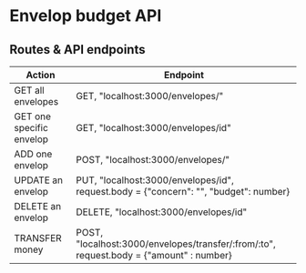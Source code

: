# Envelop budget API
## Routes & API endpoints
Action                   | Endpoint
-------------------------|--------------
GET all envelopes        | GET, "localhost:3000/envelopes/"
GET one specific envelop | GET, "localhost:3000/envelopes/id"
ADD one envelop          | POST, "localhost:3000/envelopes/"
UPDATE an envelop        | PUT, "localhost:3000/envelopes/id", request.body = {"concern": "", "budget": number}
DELETE an envelop        | DELETE, "localhost:3000/envelopes/id"
TRANSFER money           | POST, "localhost:3000/envelopes/transfer/:from/:to", request.body = {"amount" : number}
